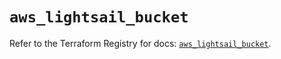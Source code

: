 # `aws_lightsail_bucket`

Refer to the Terraform Registry for docs: [`aws_lightsail_bucket`](https://registry.terraform.io/providers/hashicorp/aws/6.2.0/docs/resources/lightsail_bucket).
